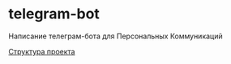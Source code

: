 # telegram-bot
Написание телеграм-бота для Персональных Коммуникаций

[Структура проекта](/structure.md)
